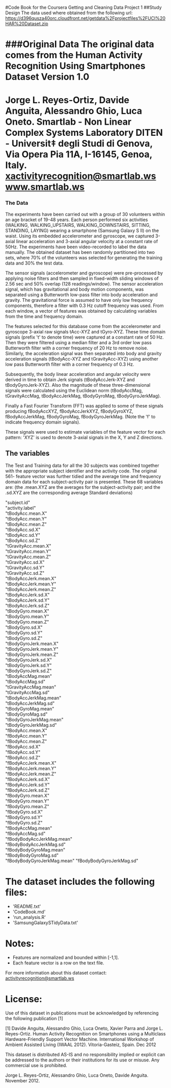 #Code Book for the Coursera Getting and Cleaning Data Project 1
##Study Design
The data used where obtained from the following url:
https://d396qusza40orc.cloudfront.net/getdata%2Fprojectfiles%2FUCI%20HAR%20Dataset.zip

###Original Data 
The original data comes from the Human Activity Recognition Using Smartphones Dataset Version 1.0
==================================================================
Jorge L. Reyes-Ortiz, Davide Anguita, Alessandro Ghio, Luca Oneto.
Smartlab - Non Linear Complex Systems Laboratory
DITEN - Universit‡ degli Studi di Genova, 
Via Opera Pia 11A, I-16145, Genoa, Italy. 
xactivityrecognition@smartlab.ws www.smartlab.ws
==================================================================

### The Data
The experiments have been carried out with a group of 30 volunteers within an age bracket of 19-48 years. Each person performed six activities (WALKING, WALKING_UPSTAIRS, WALKING_DOWNSTAIRS, SITTING, STANDING, LAYING) wearing a smartphone (Samsung Galaxy S II) on the waist. Using its embedded accelerometer and gyroscope, we captured 3-axial linear acceleration and 3-axial angular velocity at a constant rate of 50Hz. The experiments have been video-recorded to label the data manually. The obtained dataset has been randomly partitioned into two sets, where 70% of the volunteers was selected for generating the training data and 30% the test data. 

The sensor signals (accelerometer and gyroscope) were pre-processed by applying noise filters and then sampled in fixed-width sliding windows of 2.56 sec and 50% overlap (128 readings/window). The sensor acceleration signal, which has gravitational and body motion components, was separated using a Butterworth low-pass filter into body acceleration and gravity. The gravitational force is assumed to have only low frequency components, therefore a filter with 0.3 Hz cutoff frequency was used. From each window, a vector of features was obtained by calculating variables from the time and frequency domain. 

The features selected for this database come from the accelerometer and gyroscope 3-axial raw signals tAcc-XYZ and tGyro-XYZ. These time domain signals (prefix 't' to denote time) were captured at a constant rate of 50 Hz. Then they were filtered using a median filter and a 3rd order low pass Butterworth filter with a corner frequency of 20 Hz to remove noise. Similarly, the acceleration signal was then separated into body and gravity acceleration signals (tBodyAcc-XYZ and tGravityAcc-XYZ) using another low pass Butterworth filter with a corner frequency of 0.3 Hz. 

Subsequently, the body linear acceleration and angular velocity were derived in time to obtain Jerk signals (tBodyAccJerk-XYZ and tBodyGyroJerk-XYZ). Also the magnitude of these three-dimensional signals were calculated using the Euclidean norm (tBodyAccMag, tGravityAccMag, tBodyAccJerkMag, tBodyGyroMag, tBodyGyroJerkMag). 

Finally a Fast Fourier Transform (FFT) was applied to some of these signals producing fBodyAccXYZ, fBodyAccJerkXYZ, fBodyGyroXYZ, fBodyAccJerkMag, fBodyGyroMag, fBodyGyroJerkMag. (Note the 'f' to indicate frequency domain signals). 

These signals were used to estimate variables of the feature vector for each pattern:  'XYZ' is used to denote 3-axial signals in the X, Y and Z directions.


## The variables

The Test and Training data for all the 30 subjects was combined together with the appropriate subject identifier and the activity code. The original 561- feature vector was further tidied and the average time and frequency domain data for each subject-activity pair is presented. These 68 variables are: (the .mean.XYZ are the averages for the subject-activity pair; and the .sd.XYZ are the corresponding average Standard deviations)


"subject.id"                
"activity.label"           
"tBodyAcc.mean.X"           
"tBodyAcc.mean.Y"          
"tBodyAcc.mean.Z"           
"tBodyAcc.sd.X"            
"tBodyAcc.sd.Y"             
"tBodyAcc.sd.Z"            
"tGravityAcc.mean.X"        
"tGravityAcc.mean.Y"       
"tGravityAcc.mean.Z"        
"tGravityAcc.sd.X"         
"tGravityAcc.sd.Y"          
"tGravityAcc.sd.Z"      		   
"tBodyAccJerk.mean.X"       
"tBodyAccJerk.mean.Y"      
"tBodyAccJerk.mean.Z"       
"tBodyAccJerk.sd.X"        
"tBodyAccJerk.sd.Y"         
"tBodyAccJerk.sd.Z"        
"tBodyGyro.mean.X"          
"tBodyGyro.mean.Y"         
"tBodyGyro.mean.Z"          
"tBodyGyro.sd.X"           
"tBodyGyro.sd.Y"            
"tBodyGyro.sd.Z"          
"tBodyGyroJerk.mean.X"      
"tBodyGyroJerk.mean.Y"     
"tBodyGyroJerk.mean.Z"      
"tBodyGyroJerk.sd.X"       
"tBodyGyroJerk.sd.Y"        
"tBodyGyroJerk.sd.Z"       
"tBodyAccMag.mean"          
"tBodyAccMag.sd"           
"tGravityAccMag.mean"       
"tGravityAccMag.sd"        
"tBodyAccJerkMag.mean"      
"tBodyAccJerkMag.sd"       
"tBodyGyroMag.mean"         
"tBodyGyroMag.sd"          
"tBodyGyroJerkMag.mean"     
"tBodyGyroJerkMag.sd"      
"fBodyAcc.mean.X"           
"fBodyAcc.mean.Y"          
"fBodyAcc.mean.Z"           
"fBodyAcc.sd.X"            
"fBodyAcc.sd.Y"             
"fBodyAcc.sd.Z"            
"fBodyAccJerk.mean.X"       
"fBodyAccJerk.mean.Y"      
"fBodyAccJerk.mean.Z"       
"fBodyAccJerk.sd.X"        
"fBodyAccJerk.sd.Y"         
"fBodyAccJerk.sd.Z"        
"fBodyGyro.mean.X"          
"fBodyGyro.mean.Y"         
"fBodyGyro.mean.Z"          
"fBodyGyro.sd.X"           
"fBodyGyro.sd.Y"            
"fBodyGyro.sd.Z"           
"fBodyAccMag.mean"          
"fBodyAccMag.sd"           
"fBodyBodyAccJerkMag.mean"  
"fBodyBodyAccJerkMag.sd"   
"fBodyBodyGyroMag.mean"     
"fBodyBodyGyroMag.sd"      
"fBodyBodyGyroJerkMag.mean" 
"fBodyBodyGyroJerkMag.sd" 


The dataset includes the following files:
=========================================

- 'README.txt'
- 'CodeBook.md'
- 'run_analysis.R'
- 'SamsungGalaxySTidyData.txt'

Notes: 
======
- Features are normalized and bounded within [-1,1].
- Each feature vector is a row on the text file.

For more information about this dataset contact: activityrecognition@smartlab.ws

License:
========
Use of this dataset in publications must be acknowledged by referencing the following publication [1] 

[1] Davide Anguita, Alessandro Ghio, Luca Oneto, Xavier Parra and Jorge L. Reyes-Ortiz. Human Activity Recognition on Smartphones using a Multiclass Hardware-Friendly Support Vector Machine. International Workshop of Ambient Assisted Living (IWAAL 2012). Vitoria-Gasteiz, Spain. Dec 2012

This dataset is distributed AS-IS and no responsibility implied or explicit can be addressed to the authors or their institutions for its use or misuse. Any commercial use is prohibited.

Jorge L. Reyes-Ortiz, Alessandro Ghio, Luca Oneto, Davide Anguita. November 2012.
